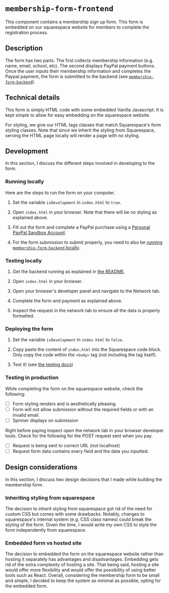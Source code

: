 # `membership-form-frontend`

This component contains a membership sign up form. This form is embedded on our squarespace website for members to complete the registration process.

## Description

The form has two parts. The first collects membership information (e.g. name, email, school, etc).
The second displays PayPal payment buttons.
Once the user inputs their membership information and completes the Paypal payment, the form is submitted to the backend
(see [`membership-form-backend`](../membership-form-backend)).

## Technical details

This form is simply HTML code with some embedded Vanilla Javascript.
It is kept simple to allow for easy embedding on the squarespace website.

For styling, we give our HTML tags classes that match Squarespace's form styling classes.
Note that since we inherit the styling from Squarespace, serving the HTML page locally will render a page with no styling.

## Development

In this section, I discuss the different steps involved in developing to the form.

### Running locally

Here are the steps to run the form on your computer.

1. Set the variable `isDevelopment` in `index.html` to `true`.

2. Open `index.html` in your browser. Note that there will be no styling as explained above.

3. Fill out the form and complete a PayPal purchase using a [Personal PayPal Sandbox Account](https://developer.paypal.com/docs/api-basics/sandbox/accounts/).

4. For the form submission to submit properly, you need to also be [running `membership-form-backend` locally](../membership-form-backend/README.md).

### Testing locally

1. Get the backend running as explained in [the README](../membership-form-backend).

2. Open `index.html` in your browser.

3. Open your browser's developer panel and navigate to the Network tab.

4. Complete the form and payment as explained above.

5. Inspect the request in the network tab to ensure all the data is properly formatted.

### Deploying the form

1. Set the variable `isDevelopment` in `index.html` to `false`.

2. Copy paste the content of `index.html` into the Squarespace code block. Only copy the code within the `<body>` tag (not including the tag itself).

3. Test it! (see [the testing docs](/docs/Testing.md))

### Testing in production

While completing the form on the squarespace website, check the following:

- [ ] Form styling renders and is aesthetically pleasing.
- [ ] Form will not allow submission without the required fields or with an invalid email.
- [ ] Spinner displays on submission

Right before paying inspect open the network tab in your browser developer tools.
Check for the following for the POST request sent when you pay.

- [ ] Request is being sent to correct URL (not localhost)
- [ ] Request form data contains every field and the data you inputted.

## Design considerations

In this section, I discuss two design decisions that I made while building the membership form.

### Inheriting styling from squarespace

The decision to inherit styling from squarespace got rid of the need for custom CSS but comes with some drawbacks.
Notably, changes to squarespace's internal system (e.g. CSS class names) could break the styling of the form.
Given the time, I would write my own CSS to style the form independently from squarespace.

### Embedded form vs hosted site

The decision to embedded the form on the squarespace website rather than hosting it separately has advantages and disadvantages.
Embedding gets rid of the extra complexity of hosting a site.
That being said, hosting a site would offer more flexibility and would offer the possibility of using better tools such as React.
Overall, considering the membership form to be small and simple, I decided to keep the system as minimal as possible, opting for the embedded form.